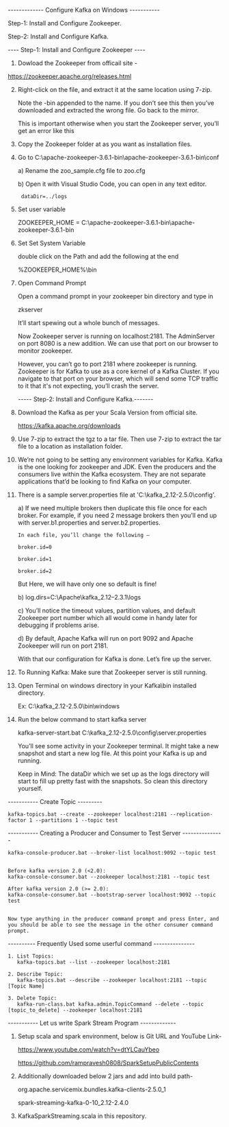 ------------- Configure Kafka on Windows -----------

Step-1: Install and Configure Zookeeper.

Step-2: Install and Configure Kafka.




---- Step-1: Install and Configure Zookeeper ----

1. Dowload the Zookeeper from officail site -

https://zookeeper.apache.org/releases.html

2. Right-click on the file, and extract it at the same location using 7-zip.

   Note the -bin appended to the name. If you don’t see this then you’ve downloaded and extracted the wrong file. Go back to the mirror.
   
   This is important otherwise when you start the Zookeeper server, you’ll get an error like this

3. Copy the Zookeeper folder at as you want as installation files.

4. Go to C:\apache-zookeeper-3.6.1-bin\apache-zookeeper-3.6.1-bin\conf 

	a) Rename the zoo_sample.cfg file to zoo.cfg
	
	b) Open it with Visual Studio Code, you can open in any text editor.
	
		dataDir=../logs
		
5. Set user variable 

	ZOOKEEPER_HOME = C:\apache-zookeeper-3.6.1-bin\apache-zookeeper-3.6.1-bin
	
6. Set Set System Variable

	double click on the Path and add the following at the end
	
	%ZOOKEEPER_HOME%\bin
	
7. Open Command Prompt

	Open a command prompt in your zookeeper bin directory and type in

	zkserver

	It’ll start spewing out a whole bunch of messages.
	
	Now Zookeeper server is running on localhost:2181. The AdminServer on port 8080 is a new addition. We can use that port on our browser to monitor zookeeper.

	However, you can’t go to port 2181 where zookeeper is running. Zookeeper is for Kafka to use as a core kernel of a Kafka Cluster. If you navigate to that port on your browser, which will send some TCP traffic to it that it's not expecting, you’ll crash the server. 



   ----- Step-2: Install and Configure Kafka.-------

1. Download the Kafka as per your Scala Version from official site.

	https://kafka.apache.org/downloads
	
2. Use 7-zip to extract the tgz to a tar file. Then use 7-zip to extract the tar file to a location as installation folder.

3. We’re not going to be setting any environment variables for Kafka. Kafka is the one looking for zookeeper and JDK. Even the producers and the consumers live within the Kafka ecosystem. They are not separate applications that’d be looking to find Kafka on your computer.
   
4. There is a sample server.properties file at 'C:\kafka_2.12-2.5.0\config'.

	a) If we need multiple brokers then duplicate this file once for each broker. For example, if you need 2 message brokers then you’ll end up with server.b1.properties and server.b2.properties.
	   
	   In each file, you’ll change the following —
	   
	   broker.id=0
	   
	   broker.id=1
	   
	   broker.id=2
	   
	 But Here, we will have only one so default is fine!
	 
	 b) log.dirs=C:\Apache\kafka_2.12–2.3.1\logs
	 
	 c) You’ll notice the timeout values, partition values, and default Zookeeper port number which all would come in handy later for debugging if problems arise.

	 d) By default, Apache Kafka will run on port 9092 and Apache Zookeeper will run on port 2181.

   With that our configuration for Kafka is done. Let’s fire up the server.


5. To Running Kafka: Make sure that Zookeeper server is still running.

6. Open Terminal on windows directory in your Kafka\bin installed directory. 

	Ex: C:\kafka_2.12-2.5.0\bin\windows
	
7. Run the below command to start kafka server 

   kafka-server-start.bat C:\kafka_2.12-2.5.0\config\server.properties
	
   You’ll see some activity in your Zookeeper terminal. It might take a new snapshot and start a new log file. At this point your Kafka is up and running.

   Keep in Mind:
		The dataDir which we set up as the logs directory will start to fill up pretty fast with the snapshots.	So clean this directory yourself. 
		
		
		
----------- Create Topic ---------

    kafka-topics.bat --create --zookeeper localhost:2181 --replication-factor 1 --partitions 1 --topic test


----------- Creating a Producer and Consumer to Test Server ---------------

	kafka-console-producer.bat --broker-list localhost:9092 --topic test


	Before kafka version 2.0 (<2.0):
	kafka-console-consumer.bat --zookeeper localhost:2181 --topic test

	After kafka version 2.0 (>= 2.0): 
	kafka-console-consumer.bat --bootstrap-server localhost:9092 --topic test
	
	
	Now type anything in the producer command prompt and press Enter, and you should be able to see the message in the other consumer command prompt.
	

---------- Frequently Used some userful command ---------------	
	
	1. List Topics:
	   kafka-topics.bat --list --zookeeper localhost:2181 
	
	2. Describe Topic: 
	   kafka-topics.bat --describe --zookeeper localhost:2181 --topic [Topic Name]
	
	3. Delete Topic: 
       kafka-run-class.bat kafka.admin.TopicCommand --delete --topic [topic_to_delete] --zookeeper localhost:2181



-----------  Let us write Spark Stream Program -------------

1. Setup scala and spark environment, below is Git URL and YouTube Link-

	https://www.youtube.com/watch?v=dtYLCauYbeo
	
	https://github.com/rampravesh0808/SparkSetupPublicContents

2. Additionally downloaded below 2 jars and add into build path-

	org.apache.servicemix.bundles.kafka-clients-2.5.0_1
	
	spark-streaming-kafka-0-10_2.12-2.4.0
	
3. KafkaSparkStreaming.scala in this repository.


